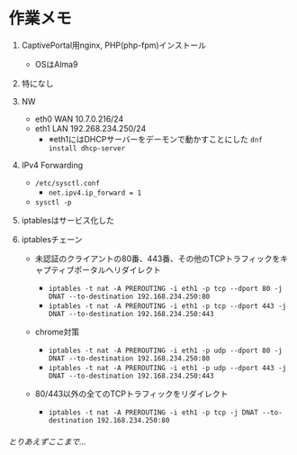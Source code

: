﻿# 作業メモ

1. CaptivePortal用nginx, PHP(php-fpm)インストール
    - OSはAlma9

2. 特になし

3. NW
   - eth0 WAN 10.7.0.216/24
   - eth1 LAN 192.268.234.250/24
       - ※eth1にはDHCPサーバーをデーモンで動かすことにした `dnf install dhcp-server`

4. IPv4 Forwarding
   - `/etc/sysctl.conf`
       - `net.ipv4.ip_forward = 1`
   - `sysctl -p`

5. iptablesはサービス化した

6. iptablesチェーン
   - 未認証のクライアントの80番、443番、その他のTCPトラフィックをキャプティブポータルへリダイレクト
        - `iptables -t nat -A PREROUTING -i eth1 -p tcp --dport 80 -j DNAT --to-destination 192.168.234.250:80`
        - `iptables -t nat -A PREROUTING -i eth1 -p tcp --dport 443 -j DNAT --to-destination 192.168.234.250:443`

   - chrome対策
        - `iptables -t nat -A PREROUTING -i eth1 -p udp --dport 80 -j DNAT --to-destination 192.168.234.250:80`
        - `iptables -t nat -A PREROUTING -i eth1 -p udp --dport 443 -j DNAT --to-destination 192.168.234.250:443`

   - 80/443以外の全てのTCPトラフィックをリダイレクト
        - `iptables -t nat -A PREROUTING -i eth1 -p tcp -j DNAT --to-destination 192.168.234.250:80`

###### とりあえずここまで...
